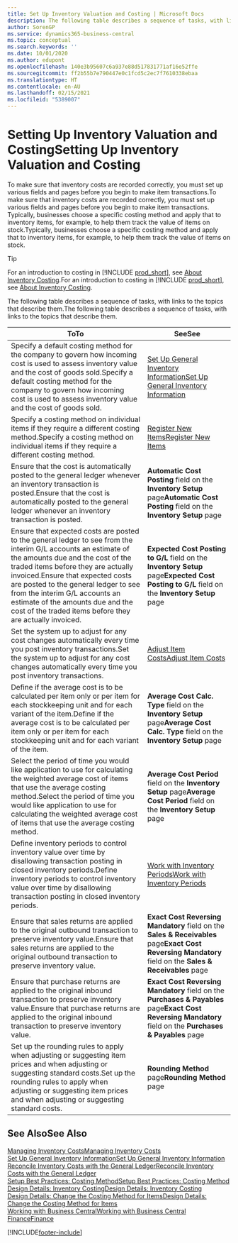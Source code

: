 ```yaml
---
title: Set Up Inventory Valuation and Costing | Microsoft Docs
description: The following table describes a sequence of tasks, with links to the topics that describe them.
author: SorenGP
ms.service: dynamics365-business-central
ms.topic: conceptual
ms.search.keywords: ''
ms.date: 10/01/2020
ms.author: edupont
ms.openlocfilehash: 140e3b95607c6a937e88d517831771af16e52ffe
ms.sourcegitcommit: ff2b55b7e790447e0c1fcd5c2ec7f7610338ebaa
ms.translationtype: HT
ms.contentlocale: en-AU
ms.lasthandoff: 02/15/2021
ms.locfileid: "5389007"
---
```

# <a name="setting-up-inventory-valuation-and-costing"></a><span data-ttu-id="3124f-103">Setting Up Inventory Valuation and Costing</span><span class="sxs-lookup"><span data-stu-id="3124f-103">Setting Up Inventory Valuation and Costing</span></span>

<span data-ttu-id="3124f-104">To make sure that inventory costs are recorded correctly, you must set up various fields and pages before you begin to make item transactions.</span><span class="sxs-lookup"><span data-stu-id="3124f-104">To make sure that inventory costs are recorded correctly, you must set up various fields and pages before you begin to make item transactions.</span></span> <span data-ttu-id="3124f-105">Typically, businesses choose a specific costing method and apply that to inventory items, for example, to help them track the value of items on stock.</span><span class="sxs-lookup"><span data-stu-id="3124f-105">Typically, businesses choose a specific costing method and apply that to inventory items, for example, to help them track the value of items on stock.</span></span>  

> [!TIP]
> <span data-ttu-id="3124f-106">For an introduction to costing in [!INCLUDE [prod_short](includes/prod_short.md)], see [About Inventory Costing](finance-learn-about-costing.md).</span><span class="sxs-lookup"><span data-stu-id="3124f-106">For an introduction to costing in [!INCLUDE [prod_short](includes/prod_short.md)], see [About Inventory Costing](finance-learn-about-costing.md).</span></span>

<span data-ttu-id="3124f-107">The following table describes a sequence of tasks, with links to the topics that describe them.</span><span class="sxs-lookup"><span data-stu-id="3124f-107">The following table describes a sequence of tasks, with links to the topics that describe them.</span></span>

|<span data-ttu-id="3124f-108">**To**</span><span class="sxs-lookup"><span data-stu-id="3124f-108">**To**</span></span>|<span data-ttu-id="3124f-109">**See**</span><span class="sxs-lookup"><span data-stu-id="3124f-109">**See**</span></span>|  
|------------|-------------|
|<span data-ttu-id="3124f-110">Specify a default costing method for the company to govern how incoming cost is used to assess inventory value and the cost of goods sold.</span><span class="sxs-lookup"><span data-stu-id="3124f-110">Specify a default costing method for the company to govern how incoming cost is used to assess inventory value and the cost of goods sold.</span></span>|[<span data-ttu-id="3124f-111">Set Up General Inventory Information</span><span class="sxs-lookup"><span data-stu-id="3124f-111">Set Up General Inventory Information</span></span>](inventory-how-setup-general.md)|  
|<span data-ttu-id="3124f-112">Specify a costing method on individual items if they require a different costing method.</span><span class="sxs-lookup"><span data-stu-id="3124f-112">Specify a costing method on individual items if they require a different costing method.</span></span>|[<span data-ttu-id="3124f-113">Register New Items</span><span class="sxs-lookup"><span data-stu-id="3124f-113">Register New Items</span></span>](inventory-how-register-new-items.md)|  
|<span data-ttu-id="3124f-114">Ensure that the cost is automatically posted to the general ledger whenever an inventory transaction is posted.</span><span class="sxs-lookup"><span data-stu-id="3124f-114">Ensure that the cost is automatically posted to the general ledger whenever an inventory transaction is posted.</span></span>|<span data-ttu-id="3124f-115">**Automatic Cost Posting** field on the **Inventory Setup** page</span><span class="sxs-lookup"><span data-stu-id="3124f-115">**Automatic Cost Posting** field on the **Inventory Setup** page</span></span>|  
|<span data-ttu-id="3124f-116">Ensure that expected costs are posted to the general ledger to see from the interim G/L accounts an estimate of the amounts due and the cost of the traded items before they are actually invoiced.</span><span class="sxs-lookup"><span data-stu-id="3124f-116">Ensure that expected costs are posted to the general ledger to see from the interim G/L accounts an estimate of the amounts due and the cost of the traded items before they are actually invoiced.</span></span>|<span data-ttu-id="3124f-117">**Expected Cost Posting to G/L** field on the **Inventory Setup** page</span><span class="sxs-lookup"><span data-stu-id="3124f-117">**Expected Cost Posting to G/L** field on the **Inventory Setup** page</span></span>|  
|<span data-ttu-id="3124f-118">Set the system up to adjust for any cost changes automatically every time you post inventory transactions.</span><span class="sxs-lookup"><span data-stu-id="3124f-118">Set the system up to adjust for any cost changes automatically every time you post inventory transactions.</span></span>|[<span data-ttu-id="3124f-119">Adjust Item Costs</span><span class="sxs-lookup"><span data-stu-id="3124f-119">Adjust Item Costs</span></span>](inventory-how-adjust-item-costs.md)|  
|<span data-ttu-id="3124f-120">Define if the average cost is to be calculated per item only or per item for each stockkeeping unit and for each variant of the item.</span><span class="sxs-lookup"><span data-stu-id="3124f-120">Define if the average cost is to be calculated per item only or per item for each stockkeeping unit and for each variant of the item.</span></span>|<span data-ttu-id="3124f-121">**Average Cost Calc. Type** field on the **Inventory Setup** page</span><span class="sxs-lookup"><span data-stu-id="3124f-121">**Average Cost Calc. Type** field on the **Inventory Setup** page</span></span>|  
|<span data-ttu-id="3124f-122">Select the period of time you would like application to use for calculating the weighted average cost of items that use the average costing method.</span><span class="sxs-lookup"><span data-stu-id="3124f-122">Select the period of time you would like application to use for calculating the weighted average cost of items that use the average costing method.</span></span>|<span data-ttu-id="3124f-123">**Average Cost Period** field on the **Inventory Setup** page</span><span class="sxs-lookup"><span data-stu-id="3124f-123">**Average Cost Period** field on the **Inventory Setup** page</span></span>|  
|<span data-ttu-id="3124f-124">Define inventory periods to control inventory value over time by disallowing transaction posting in closed inventory periods.</span><span class="sxs-lookup"><span data-stu-id="3124f-124">Define inventory periods to control inventory value over time by disallowing transaction posting in closed inventory periods.</span></span>|[<span data-ttu-id="3124f-125">Work with Inventory Periods</span><span class="sxs-lookup"><span data-stu-id="3124f-125">Work with Inventory Periods</span></span>](finance-how-to-work-with-inventory-periods.md)|  
|<span data-ttu-id="3124f-126">Ensure that sales returns are applied to the original outbound transaction to preserve inventory value.</span><span class="sxs-lookup"><span data-stu-id="3124f-126">Ensure that sales returns are applied to the original outbound transaction to preserve inventory value.</span></span>|<span data-ttu-id="3124f-127">**Exact Cost Reversing Mandatory** field on the **Sales & Receivables** page</span><span class="sxs-lookup"><span data-stu-id="3124f-127">**Exact Cost Reversing Mandatory** field on the **Sales & Receivables** page</span></span>|  
|<span data-ttu-id="3124f-128">Ensure that purchase returns are applied to the original inbound transaction to preserve inventory value.</span><span class="sxs-lookup"><span data-stu-id="3124f-128">Ensure that purchase returns are applied to the original inbound transaction to preserve inventory value.</span></span>|<span data-ttu-id="3124f-129">**Exact Cost Reversing Mandatory** field on the **Purchases & Payables** page</span><span class="sxs-lookup"><span data-stu-id="3124f-129">**Exact Cost Reversing Mandatory** field on the **Purchases & Payables** page</span></span>|
|<span data-ttu-id="3124f-130">Set up the rounding rules to apply when adjusting or suggesting item prices and when adjusting or suggesting standard costs.</span><span class="sxs-lookup"><span data-stu-id="3124f-130">Set up the rounding rules to apply when adjusting or suggesting item prices and when adjusting or suggesting standard costs.</span></span>|<span data-ttu-id="3124f-131">**Rounding Method** page</span><span class="sxs-lookup"><span data-stu-id="3124f-131">**Rounding Method** page</span></span>|  

## <a name="see-also"></a><span data-ttu-id="3124f-132">See Also</span><span class="sxs-lookup"><span data-stu-id="3124f-132">See Also</span></span>

[<span data-ttu-id="3124f-133">Managing Inventory Costs</span><span class="sxs-lookup"><span data-stu-id="3124f-133">Managing Inventory Costs</span></span>](finance-manage-inventory-costs.md)  
[<span data-ttu-id="3124f-134">Set Up General Inventory Information</span><span class="sxs-lookup"><span data-stu-id="3124f-134">Set Up General Inventory Information</span></span>](inventory-how-setup-general.md)  
[<span data-ttu-id="3124f-135">Reconcile Inventory Costs with the General Ledger</span><span class="sxs-lookup"><span data-stu-id="3124f-135">Reconcile Inventory Costs with the General Ledger</span></span>](finance-how-to-post-inventory-costs-to-the-general-ledger.md)  
[<span data-ttu-id="3124f-136">Setup Best Practices: Costing Method</span><span class="sxs-lookup"><span data-stu-id="3124f-136">Setup Best Practices: Costing Method</span></span>](setup-best-practices-costing-method.md)  
[<span data-ttu-id="3124f-137">Design Details: Inventory Costing</span><span class="sxs-lookup"><span data-stu-id="3124f-137">Design Details: Inventory Costing</span></span>](design-details-inventory-costing.md)  
[<span data-ttu-id="3124f-138">Design Details: Change the Costing Method for Items</span><span class="sxs-lookup"><span data-stu-id="3124f-138">Design Details: Change the Costing Method for Items</span></span>](design-details-changing-costing-methods.md)  
[<span data-ttu-id="3124f-139">Working with Business Central</span><span class="sxs-lookup"><span data-stu-id="3124f-139">Working with Business Central</span></span>](ui-work-product.md)  
[<span data-ttu-id="3124f-140">Finance</span><span class="sxs-lookup"><span data-stu-id="3124f-140">Finance</span></span>](finance.md)  


[!INCLUDE[footer-include](includes/footer-banner.md)]